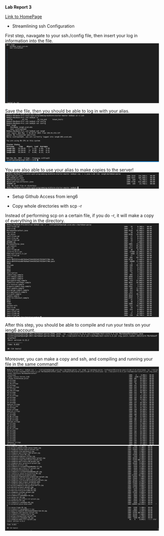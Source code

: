 **Lab Report 3**

[Link to HomePage](https://bobbyyuuuu.github.io/Caramel/index.html)

- Streamlining ssh Configuration

First step, navagate to your ssh./config file, then insert your log in information into the file.
![Step 1](labrep31.png)

Save the file, then you should be able to log in with your alias.
![Step 2](labrep35.png)

You are also able to use your alias to make copies to the server!
![Step 3](labrep36.png)

- Setup Github Access from ieng6

- Copy whole directories with scp -r

Instead of performing scp on a certain file, if you do -r, it will make a copy of everything in the directory. 
![Step 1](labrep34.png)

After this step, you should be able to compile and run your tests on your ieng6 account.
![Step 2](labrep37.png)

Moreover, you can make a copy and ssh, and compiling and running your file in the same command!
![Step 1](labrep38.png)
![Step 1](labrep39.png)
